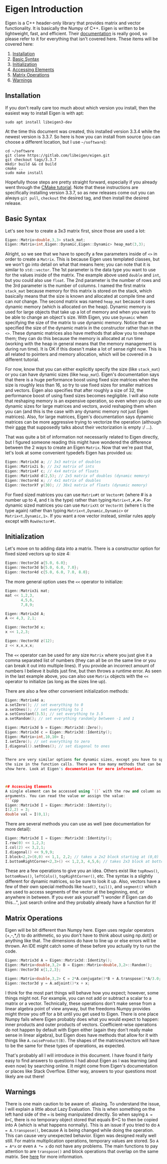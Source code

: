 # Eigen Introduction
Eigen is a C++ header-only library that provides matrix and vector 
functionality. It is basically the Numpy of C++. Eigen is written to be 
lightweight, fast, and efficient. Their 
[documentation](https://eigen.tuxfamily.org/dox/) is really good, so please 
refer to it for everything that isn't covered here. These items will be covered 
here:

  1. [Installation](#installation)
  2. [Basic Syntax](#basic-syntax)
  3. [Initialization](#initialization)
  4. [Accessing Elements](#accessing-elements)
  5. [Matrix Operations](#matrix-operations)
  6. [Warnings](#warnings)

## Installation
If you don't really care too much about which version you install, then the 
easiest way to install Eigen is with apt:
```
sudo apt install libeigen3-dev
```

At the time this document was created, this installed version 3.3.4 while the 
newest version is 3.3.7. So here is how you can install from source (you can 
choose a different location, but I use `~/software`):
```
cd ~/software
git clone https://gitlab.com/libeigen/eigen.git
git checkout tags/3.3.7
mkdir build && cd build
cmake ..
sudo make install
```

Hopefully those steps are pretty straight forward, especially if you already 
went through the [CMake tutorial](../cmake). Note that these instructions are 
specifically installing version 3.3.7, so as new releases come out you can 
always `git pull`, `checkout` the desired tag, and then install the desired 
release.

## Basic Syntax
Let's see how to create a 3x3 matrix first, since those are used a lot:
```cpp
Eigen::Matrix<double,3,3> stack_mat;
Eigen::Matrix<int,Eigen::Dynamic,Eigen::Dynamic> heap_mat(3,3);
```

Alright, so we see that we have to specify a few parameters inside of `<>` in 
order to create a `Matrix`. This is because Eigen uses templated classes, but 
we won't go into detail on what that means here; you can note that it is 
similar to `std::vector`. The 1st parameter is the data type you want to use 
for the values inside of the matrix. The example above used `double` and `int`, 
but you could also use `float`. The 2nd parameter is the number of rows and the 
3rd parameter is the number of columns. I named the first matrix `stack_mat` 
because memory for this matrix is stored on the stack, which basically means 
that the size is known and allocated at compile time and can _not_ change. The 
second matrix was named `heap_mat` because it uses dynamic memory (which is 
allocated on the heap). Dynamic memory is used for large objects that take up 
a lot of memory and when you want to be able to change an object's size. With 
Eigen, you use `Dynamic` when specifying the size of the matrix to use dynamic 
memory. Notice that we specified the size of the dynamic matrix in the 
constructor rather than in the `<>`. These dynamic matrices also have methods 
that allow you to reshape them; they can do this because the memory is 
allocated at run time (working with the heap in general means that the memory 
management is during run time). It is OK if this doesn't make a lot of sense 
right now. This is all related to pointers and memory allocation, which will be 
covered in a different tutorial.

For now, know that you can either explicitly specify the size (like 
`stack_mat`) or you can have dynamic sizes (like `heap_mat`). Eigen's 
documentation says that there is a huge performance boost using fixed size 
matrices when the size is roughly less than 16, so try to use fixed sizes for
smaller matrices and vectors. Eigen also specifies that after roughly a size of 
32, the performance boost of using fixed sizes becomes negligible. I will also 
note that reshaping memory is an expensive operation, so even when you do use 
dynamic sizes for large matrices and vectors, avoid reshaping them when you 
can (and this is the case with any dynamic memory not just Eigen matrices). 
Also, for large matrices, Eigen's documentation says dynamic matrices can be 
more aggressive trying to vectorize the operation (although their 
[page](https://eigen.tuxfamily.org/dox/TopicVectorization.html) that 
supposedly talks about their vectorization is empty :/ ...).

That was quite a bit of information not necessarily related to Eigen directly, 
but I figured someone reading this might have wondered the difference between 
the 2 ways to create an Eigen `Matrix`. Now that we're past that, let's look at 
some convenient typedefs Eigen has provided us:
```cpp
Eigen::Matrix3d a; // 3x3 matrix of doubles
Eigen::Matrix2i b; // 2x2 matrix of ints
Eigen::Matrix4f c; // 4x4 matrix of floats
Eigen::MatrixXd d(2,5); // 2x5 matrix of doubles (dynamic memory)
Eigen::Vector4d x; // 4x1 matrix of doubles
Eigen::VectorXf y(30); // 30x1 matrix of floats (dynamic memory)
```

For fixed sized matrices you can use `Matrix#t` or `Vector#t` (where # is a 
number up to 4, and t is the type) rather than typing `Matrix<t,#,#>`. For 
dynamic sized matrices you can use `MatrixXt` or `VectorXt` (where t is the 
type again) rather than typing `Matrix<t,Dynamic,Dynamic>` or 
`Matrix<t,Dynamic,1>`. If you want a row vector instead, similar rules apply 
except with `RowVector#t`.

## Initialization
Let's move on to adding data into a matrix. There is a constructor option for 
fixed sized vectors up to size 4:
```cpp
Eigen::Vector2d a{5.0, 6.0};
Eigen::Vector3d b{5.0, 6.0, 7.0};
Eigen::Vector4d c{5.0, 6.0, 7.0, 8.0};
```

The more general option uses the `<<` operator to initialize:
```cpp
Eigen::Matrix3i mat;
mat << 1,2,3, 
       4,5,6, 
       7,8,9;

Eigen::Matrix2d A;
A << 4,3, 2,1;

Eigen::Vector3d x;
x << 1,2,3;

Eigen::VectorXd z(12);
z << x,x,x,x;
```

The `<<` operator can be used for any size `Matrix` where you just give it a 
comma separated list of numbers (they can all be on the same line or you can 
break it out into multiple lines). If you provide an incorrect amount of 
numbers I believe it builds just fine, but then throws a runtime error. As seen 
in the last example above, you can also use `Matrix` objects with the `<<` 
operator to initialize (as long as the sizes line up).

There are also a few other convenient initialization methods:
```cpp
Eigen::Matrix4d a;
a.setZero(); // set everything to 0
a.setOnes(); // set everything to 1
a.setConstant(3.5); // set everything to 3.5
a.setRandom(); // set everything randomly between -1 and 1

Eigen::Matrix3d b = Eigen::Matrix3d::Zero();
Eigen::Matrix3d c = Eigen::Matrix3d::Identity();
Eigen::Matrix<int,10,10> I;
I.setZero(); // set everything to zero
I.diagonal().setOnes(); // set diagonal to ones
``

There are very similar options for dynamic sizes, except you have to specify 
the size in the function calls. There are too many methods that can be used to 
show here. Look at Eigen's documentation for more information.



## Accessing Elements
A single element can be accessed using `()` with the row and column as 
arguments. You can read the value or assign the value:
```cpp
Eigen::Matrix3d I = Eigen::Matrix3d::Identity();
I(2,2) = 3;
double val = I(0,1);
```

There are several methods you can use as well (see documentation for more 
detail):
```cpp
Eigen::Matrix3d I = Eigen::Matrix3d::Identity();
I.row(0) << 1,2,3;
I.col(2) << 3,2,1;
I.diagonal() << 9,9,9;
I.block<2,2>(0,0) << 1,1, 2,2; // takes a 2x2 block starting at (0,0)
I.bottomRightCorner<2,3>() << 1,2,3, 4,5,6; // takes 2x3 block at bottom right
```

These are a few operations to give you an idea. Others exist like `topRows()`, 
`bottomRows()`, `leftCols()`, `topRightCorner()`, etc. The syntax is a slightly 
different for dynamic matrices, so be sure to look it up. Also, vectors have a 
few of their own special methods like `head()`, `tail()`, and `segment()` which 
are used to access segments of the vector at the beginning, end, or anywhere in 
between. If you ever ask yourself "I wonder if Eigen can do this...", just 
search online and they probably already have a function for it!

## Matrix Operations
Eigen will be bit different than Numpy here. Eigen uses regular operators 
(+,-,\*,/) to do arithmetic, so you don't have to think about using np.dot() or 
anything like that. The dimensions do have to line up or else errors will be 
thrown. An IDE might catch some of these before you actually try to run the 
code. 
```cpp
Eigen::Matrix3d A = Eigen::Matrix3d::Identity();
Eigen::Matrix<double,3,2> B = Eigen::Matrix<double,3,2>::Random();
Eigen::Vector3d x{1,2,3};

Eigen::Matrix<double,3,2> C = 2*A.conjugate()*B + A.transpose()*A/3.0;
Eigen::Vector3d y = A.adjoint()*x + x;
```

I think for the most part things will behave how you expect; however, some 
things might not. For example, you can not add or subtract a scalar to a matrix 
or a vector. Technically, these operations don't make sense from a linear 
algebra point of view anyway, but the freedoms Numpy provides might throw you 
off for a bit until you get used to Eigen. There is one place Numpy fails where 
Eigen probably does what you would expect to happen: inner products and outer 
products of vectors. Coefficient-wise operations do not happen by default with 
Eigen either (again they don't really make sense in linear algebra), but Eigen 
does have methods that allow for it with things like `A.cwiseProduct(B)`. The 
shapes of the matrices/vectors will have to be the same for these types of 
operations, as expected.

That's probably all I will introduce in this document. I have found it fairly 
easy to find answers to questions I had about Eigen as I was learning (and even 
now) by searching online. It might come from Eigen's documentation or places 
like Stack Overflow. Either way, answers to your questions most likely are out 
there!

## Warnings
There is one main caution to be aware of: aliasing. To understand the issue, I 
will explain a little about Lazy Evaluation. This is when something on the left 
hand side of the `=` is being manipulated directly. So when saying `A = B+C`, 
there is no temporary object stored that equals B+C to then be copied into A 
(which is what happens normally). This is an issue if you tried to do 
`A = A.transpose()`, because A is being changed while doing the operation. This 
can cause very unexpected behavior. Eigen was designed really well still. For 
matrix multiplication operations, temporary values are stored. So `A = A*x` or 
even `A *= x` do not have any problems. The main functions to pay attention to 
are `transpose()` and block operations that overlap on the same matrix. See 
[here](https://eigen.tuxfamily.org/dox/group__TopicAliasing.html) for more 
information.
